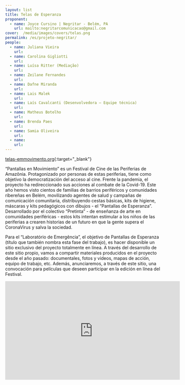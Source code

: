 ```yaml
---
layout: list
title: Telas de Esperanza
proponent:
  - name: Joyce Cursino | Negritar - Belém, PA
    url: mailto:negritarcomunicacao@gmail.com
cover:  /media/images/covers/telas.png
permalink: /es/projeto-negritar/
people:
  - name: Juliana Vieira
    url: 
  - name: Carolina Gigliotti
    url: 
  - name: Luísa Ritter (Mediação)
    url: 
  - name: Zeilane Fernandes
    url: 
  - name: Dafne Miranda
    url: 
  - name: Lais Malek
    url: 
  - name: Laís Cavalcanti (Desenvolvedora – Equipe técnica)
    url: 
  - name: Matheus Botelho
    url: 
  - name: Brenda Paes
    url: 
  - name: Samia Oliveira
    url: 
  - name: 
    url: 
---
```


[telas-emmovimento.org](http://www.telas-emmovimento.org/){:target="_blank"}
  
“Pantallas en Movimiento” es un Festival de Cine de las Periferias de Amazônia. Protagonizado por personas de estas periferias, tiene como objetivo la democratización del acceso al cine. Frente la pandemia, el proyecto ha redireccionado sus acciones al combate de la Covid-19. Este año hemos visto cientos de familias de barrios periféricos y comunidades ribereñas en Belém, movilizando agentes de salud y campañas de comunicación comunitaria, distribuyendo cestas básicas, kits de higiene, máscaras y kits pedagógicos con dibujos - el “Pantallas de Esperanza”. Desarrollado por el colectivo “Pretinta” - de enseñanza de arte en comunidades periféricas - estos kits intentan estimular a los niños de las periferias a crearen historias de un futuro en que la gente supera el CoronaVirus y salva la sociedad.
  
Para el “Laboratório de Emergência”, el objetivo de Pantallas de Esperanza (título que también nombra esta fase del trabajo), es hacer disponible un sitio exclusivo del proyecto totalmente en línea. A través del desarrollo de este sitio propio, vamos a compartir materiales producidos en el proyecto desde el año pasado: documentales, fotos y videos, mapas de acción, equipo de trabajo, etc. Además, anunciaremos, a través de este sitio, una convocación para películas que deseen participar en la edición en línea del Festival.
  
<div class="video-wrapper video-wrapper-16x9">
<iframe width="560" height="315" src="https://www.youtube.com/embed/Z08nsuJ026s" frameborder="0" allow="accelerometer; autoplay; encrypted-media; gyroscope; picture-in-picture" allowfullscreen></iframe>
</div>